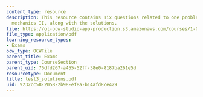 ```yaml
---
content_type: resource
description: This resource contains six questions related to one problem on engineering
  mechanics II, along with the solutions.
file: https://ol-ocw-studio-app-production.s3.amazonaws.com/courses/1-060-engineering-mechanics-ii-spring-2006/9232cc5820582b98ef8ab14afd8ce429_test3_solutions.pdf
file_type: application/pdf
learning_resource_types:
- Exams
ocw_type: OCWFile
parent_title: Exams
parent_type: CourseSection
parent_uid: 76dfd267-a455-52ff-38e0-8187ba261e5d
resourcetype: Document
title: test3_solutions.pdf
uid: 9232cc58-2058-2b98-ef8a-b14afd8ce429
---
```

